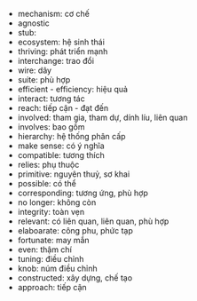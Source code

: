 - mechanism: cơ chế
- agnostic
- stub: 
- ecosystem: hệ sinh thái
- thriving: phát triển mạnh
- interchange: trao đổi
- wire: dây
- suite: phù hợp
- efficient - efficiency: hiệu quả
- interact: tương tác
- reach: tiếp cận - đạt đến
- involved: tham gia, tham dự, dính líu, liên quan
- involves: bao gồm
- hierarchy: hệ thống phân cấp
- make sense: có ý nghĩa
- compatible: tương thích
- relies: phụ thuộc
- primitive: nguyên thuỷ, sơ khai
- possible: có thể
- corresponding: tương ứng, phù hợp
- no longer: không còn
- integrity: toàn vẹn
- relevant: có liên quan, liên quan, phù hợp
- elaboarate: công phu, phức tạp
- fortunate: may mắn
- even: thậm chí
- tuning: điều chỉnh
- knob: núm điều chỉnh
- constructed: xây dựng, chế tạo
- approach: tiếp cận